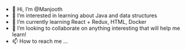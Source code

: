 - 👋 Hi, I’m @Manjooth
- 👀 I’m interested in learning about Java and data structures
- 🌱 I’m currently learning React + Redux, HTML, Docker
- 💞️ I’m looking to collaborate on anything interesting that will help me learn!
- 📫 How to reach me ... 

<!---
Manjooth/Manjooth is a ✨ special ✨ repository because its `README.md` (this file) appears on your GitHub profile.
You can click the Preview link to take a look at your changes.
--->

